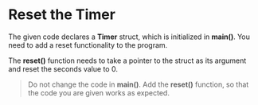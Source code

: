 # Reset the Timer

The given code declares a **Timer** struct, which is initialized in **main()**.
You need to add a reset functionality to the program.

The **reset()** function needs to take a pointer to the struct as its argument and reset the seconds value to 0.

> Do not change the code in **main()**. Add the **reset()** function, so that the code you are given works as expected.
